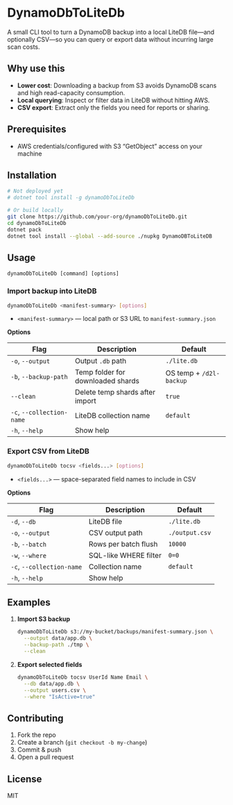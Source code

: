 ﻿# DynamoDbToLiteDb

A small CLI tool to turn a DynamoDB backup into a local LiteDB file—and optionally CSV—so you can query or export data
without incurring large scan costs.

## Why use this

- **Lower cost**: Downloading a backup from S3 avoids DynamoDB scans and high read-capacity consumption.
- **Local querying**: Inspect or filter data in LiteDB without hitting AWS.
- **CSV export**: Extract only the fields you need for reports or sharing.

## Prerequisites

- AWS credentials/configured with S3 “GetObject” access on your machine

## Installation

```bash
# Not deployed yet
# dotnet tool install -g dynamoDbToLiteDb

# Or build locally
git clone https://github.com/your-org/dynamoDbToLiteDb.git
cd dynamoDbToLiteDb
dotnet pack
dotnet tool install --global --add-source ./nupkg DynamoDBToLiteDB
```

## Usage

```
dynamoDbToLiteDb [command] [options]
```

### Import backup into LiteDB

```bash
dynamoDbToLiteDb <manifest-summary> [options]
```

- `<manifest-summary>` — local path or S3 URL to `manifest-summary.json`

**Options**

| Flag                      | Description                       | Default                 |
|---------------------------|-----------------------------------|-------------------------|
| `-o`, `--output`          | Output `.db` path                 | `./lite.db`             |
| `-b`, `--backup-path`     | Temp folder for downloaded shards | OS temp + `/d2l-backup` |
| `--clean`                 | Delete temp shards after import   | `true`                  |
| `-c`, `--collection-name` | LiteDB collection name            | `default`               |
| `-h`, `--help`            | Show help                         |                         |

### Export CSV from LiteDB

```bash
dynamoDbToLiteDb tocsv <fields...> [options]
```

- `<fields...>` — space-separated field names to include in CSV

**Options**

| Flag                      | Description           | Default        |
|---------------------------|-----------------------|----------------|
| `-d`, `--db`              | LiteDB file           | `./lite.db`    |
| `-o`, `--output`          | CSV output path       | `./output.csv` |
| `-b`, `--batch`           | Rows per batch flush  | `10000`        |
| `-w`, `--where`           | SQL-like WHERE filter | `0=0`          |
| `-c`, `--collection-name` | Collection name       | `default`      |
| `-h`, `--help`            | Show help             |                |

## Examples

1. **Import S3 backup**
   ```bash
   dynamoDbToLiteDb s3://my-bucket/backups/manifest-summary.json \
     --output data/app.db \
     --backup-path ./tmp \
     --clean
   ```

2. **Export selected fields**
   ```bash
   dynamoDbToLiteDb tocsv UserId Name Email \
     --db data/app.db \
     --output users.csv \
     --where "IsActive=true"
   ```

## Contributing

1. Fork the repo
2. Create a branch (`git checkout -b my-change`)
3. Commit & push
4. Open a pull request

## License

MIT